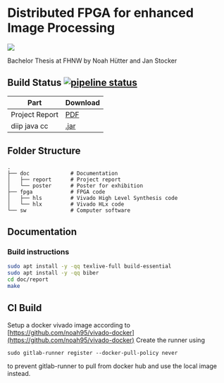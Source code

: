 # Distributed FPGA for enhanced Image Processing

![](https://i.imgur.com/bDxWlX4.png "")

Bachelor Thesis at FHNW by Noah Hütter and Jan Stocker

## Build Status [![pipeline status](https://gitlab.fhnw.ch/noah.huetter/diip/badges/master/pipeline.svg)](https://gitlab.fhnw.ch/noah.huetter/diip/commits/master)

| Part          | Download     |
| ------------- |:-------------|
| Project Report| [PDF](https://gitlab.fhnw.ch/noah.huetter/diip/-/jobs/artifacts/master/raw/doc/report/p6_diip_huetter_stocker.pdf?job=doc) |
| diip java cc  | [.jar](https://gitlab.fhnw.ch/noah.huetter/diip/-/jobs/artifacts/master/raw/sw/diip_java_cc/target/diip_java_cc-0.0.1-SNAPSHOT-jar-with-dependencies.jar?job=java) |

## Folder Structure
```
.
├── doc             # Documentation
│   ├── report      # Project report
│   └── poster      # Poster for exhibition
├── fpga            # FPGA code
│   ├── hls         # Vivado High Level Synthesis code
│   └── hlx         # Vivado HLx code
└── sw              # Computer software
```


## Documentation

### Build instructions

```bash
sudo apt install -y -qq texlive-full build-essential
sudo apt install -y -qq biber
cd doc/report
make
```

## CI Build
Setup a docker vivado image according to [https://github.com/noah95/vivado-docker](https://github.com/noah95/vivado-docker)
Create the runner using
```
sudo gitlab-runner register --docker-pull-policy never
```
to prevent gitlab-runner to pull from docker hub and use the local image instead.
